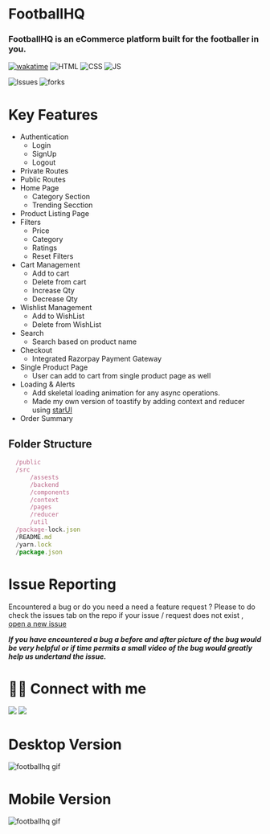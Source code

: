 # FootballHQ

### FootballHQ is an eCommerce platform built for the footballer in you.

[![wakatime](https://wakatime.com/badge/user/1773f973-ffcf-4a9c-b61a-8e4fdc1ecf3e/project/5611245b-b63c-4602-919b-850ee58cffb5.svg)](https://wakatime.com/badge/user/1773f973-ffcf-4a9c-b61a-8e4fdc1ecf3e/project/5611245b-b63c-4602-919b-850ee58cffb5)
![HTML](https://img.shields.io/badge/HTML-HTML-orange)
![CSS](https://img.shields.io/badge/CSS-CSS-blue)
![JS](https://img.shields.io/badge/ReactJS-ReactJS-blue)

![Issues](https://img.shields.io/github/issues/Kevin-Solomon/football-ecommerce)
![forks](https://img.shields.io/github/forks/Kevin-Solomon/football-ecommerce)

# Key Features

- Authentication
  - Login
  - SignUp
  - Logout
- Private Routes
- Public Routes
- Home Page
  - Category Section
  - Trending Secction
- Product Listing Page
- Filters
  - Price
  - Category
  - Ratings
  - Reset Filters
- Cart Management
  - Add to cart
  - Delete from cart
  - Increase Qty
  - Decrease Qty
- Wishlist Management
  - Add to WishList
  - Delete from WishList
- Search
  - Search based on product name
- Checkout
  - Integrated Razorpay Payment Gateway
- Single Product Page
  - User can add to cart from single product page as well
- Loading & Alerts
  - Add skeletal loading animation for any async operations.
  - Made my own version of toastify by adding context and reducer using [starUI](https://starui-component-library.netlify.app/pages/toast/toast.html)
- Order Summary

## Folder Structure

```js
  /public
  /src
      /assests
      /backend
      /components
      /context
      /pages
      /reducer
      /util
  /package-lock.json
  /README.md
  /yarn.lock
  /package.json

```

# Issue Reporting

Encountered a bug or do you need a need a feature request ? Please to do check the issues tab on the repo if your issue / request does not exist , [open a new issue](https://github.com/Kevin-Solomon/football-ecommerce/issues/new)

**_If you have encountered a bug a before and after picture of the bug would be very helpful or if time permits a small video of the bug would greatly help us undertand the issue._**

# 👨‍💻 Connect with me

<a href="https://twitter.com/kevinsolomon777"><img src="https://img.shields.io/badge/Twitter-1DA1F2?style=for-the-badge&logo=twitter&logoColor=white"/></a>
<a href="https://www.linkedin.com/in/kevin-solomon-8b2b2b1a5/"><img src="https://img.shields.io/badge/LinkedIn-0077B5?style=for-the-badge&logo=linkedin&logoColor=white"/></a>

# Desktop Version

![footballhq gif](/src/assets/footballhq-desktop.gif)

# Mobile Version

![footballhq gif](/src/assets/footballhq-mobile.gif)
